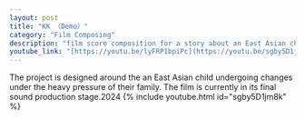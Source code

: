 ```yaml
---
layout: post
title: "KK （Demo）"
category: "Film Composing"
description: "film score composition for a story about an East Asian child undergoing changes under the heavy pressure of their family. The film is currently in its final sound production stage."
youtube_link: "[https://youtu.be/lyFRP1bpiPc](https://youtu.be/sgby5D1jm8k)"
---
```

The project is designed around the an East Asian child undergoing changes under the heavy pressure of their family. The film is currently in its final sound production stage.2024
{% include youtube.html id="sgby5D1jm8k" %}
